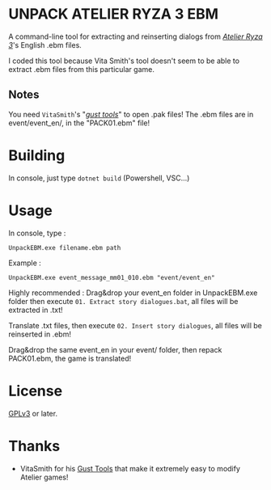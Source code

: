 # UNPACK ATELIER RYZA 3 EBM

A command-line tool for extracting and reinserting dialogs from [_Atelier Ryza 3_](https://store.steampowered.com/app/1999770/Atelier_Ryza_3_Alchemist_of_the_End__the_Secret_Key/)'s English .ebm files.

I coded this tool because Vita Smith's tool doesn't seem to be able to extract .ebm files from this particular game.

Notes
-----

You need `VitaSmith`'s "[_gust tools_](https://github.com/VitaSmith/gust_tools)" to open .pak files!
The .ebm files are in event/event_en/, in the "PACK01.ebm" file!

Building
========

In console, just type `dotnet build` (Powershell, VSC...)

Usage
=====

In console, type :

`UnpackEBM.exe filename.ebm path`

Example :

`UnpackEBM.exe event_message_mm01_010.ebm "event/event_en"`

Highly recommended :
Drag&drop your event_en folder in UnpackEBM.exe folder then execute `01. Extract story dialogues.bat`, all files will be extracted in .txt!

Translate .txt files, then execute `02. Insert story dialogues`, all files will be reinserted in .ebm!

Drag&drop the same event_en in your event/ folder, then repack PACK01.ebm, the game is translated!

License
=======

[GPLv3](https://www.gnu.org/licenses/gpl-3.0.html) or later.

Thanks
======

* VitaSmith for his [Gust Tools](https://github.com/VitaSmith/gust_tools) that make it extremely easy to modify Atelier games!
